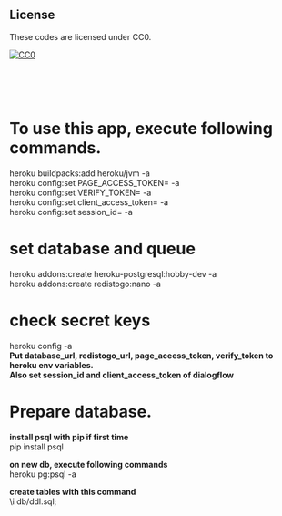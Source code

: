 ## License

These codes are licensed under CC0.

[![CC0](http://i.creativecommons.org/p/zero/1.0/88x31.png "CC0")](http://creativecommons.org/publicdomain/zero/1.0/deed.ja)

<br/>
<br/>
<br/>

# To use this app, execute following commands.
heroku buildpacks:add heroku/jvm -a  
heroku config:set PAGE_ACCESS_TOKEN= -a  
heroku config:set VERIFY_TOKEN= -a  
heroku config:set client_access_token= -a  
heroku config:set session_id= -a  

# set database and queue
heroku addons:create heroku-postgresql:hobby-dev -a  
heroku addons:create redistogo:nano -a  

# check secret keys
heroku config -a  
**Put database_url, redistogo_url, page_aceess_token, verify_token to heroku env variables.**  
**Also set session_id and client_access_token of dialogflow**  

# Prepare database.
**install psql with pip if first time**  
pip install psql

**on new db, execute following commands**  
heroku pg:psql -a  

**create tables with this command**  
\i db/ddl.sql;    
